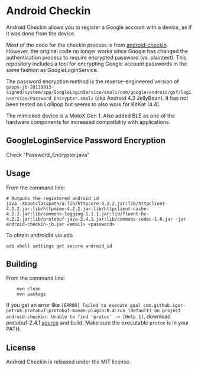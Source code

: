 Android Checkin
================

Android Checkin allows you to register a Google account with a device, as if it was done from the device.

Most of the code for the checkin process is from [android-checkin](https://github.com/nviennot/android-checkin). However, the original code no longer works since Google has changed the authentication process to require encrypted password (vs. plaintext). This repository includes a tool for encrypting Google account passwords in the same fashion as GoogleLoginService.

The password encryption method is the reverse-engineered version of `gapps-jb-20130813-signed/system/app/GoogleLoginService/smali/com/google/android/gsf/loginservice/Password_Encrypter.smali` (aka Android 4.3 JellyBean). It has not been tested on Lollipop but seems to also work for KitKat (4.4).

The mimicked device is a MotoX Gen 1. Also added BLE as one of the hardware components for increased compatbility with applications.

GoogleLoginService Password Encryption
-----

Check "Password_Encrypter.java"


Usage
-----

From the command line:
```shell
# Outputs the registered android_id
java -Xbootclasspath/a:lib/httpcore-4.2.2.jar:lib/httpclient-4.2.2.jar:lib/httpmime-4.2.2.jar:lib/httpclient-cache-4.2.2.jar:lib/commons-logging-1.1.1.jar:lib/fluent-hc-4.2.2.jar:lib/protobuf-java-2.4.1.jar:lib/commons-codec-1.6.jar -jar android-checkin-jb.jar <email> <password>
```

To obtain androidId via adb
```shell
adb shell settings get secure android_id
```

Building
----

From the command line:
```shell
	mvn clean
	mvn package
```

If you get an error like `[ERROR] Failed to execute goal com.github.igor-petruk.protobuf:protobuf-maven-plugin:0.4:run (default) on project android-checkin: Unable to find 'protoc' -> [Help 1]`, download protobuf-2.4.1 [source](https://protobuf.googlecode.com/files/protobuf-2.4.1.tar.gz) and build. Make sure the executable `protoc` is in your PATH.

License
-------

Android Checkin is released under the MIT license.
